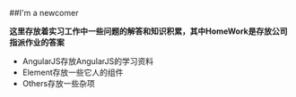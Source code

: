 ##I'm a newcomer




**这里存放着实习工作中一些问题的解答和知识积累，其中HomeWork是存放公司指派作业的答案**

- AngularJS存放AngularJS的学习资料
- Element存放一些它人的组件
- Others存放一些杂项
